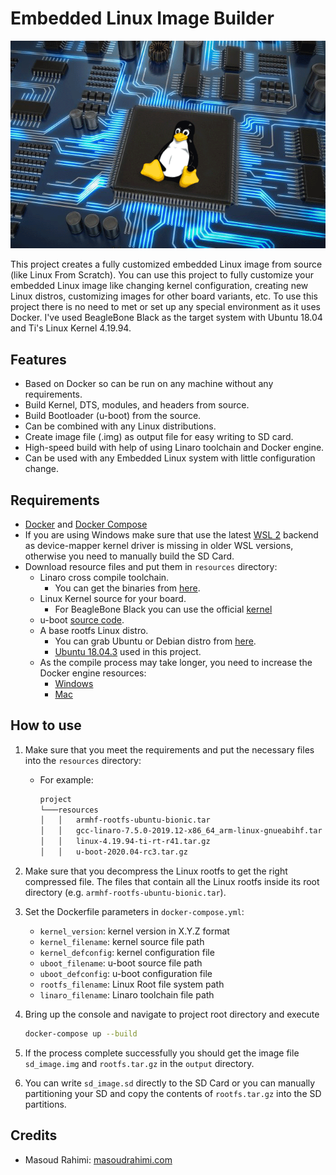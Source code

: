 # Embedded Linux Image Builder

![embedded-linux-image-builder](./images/embedded.png)

This project creates a fully customized embedded Linux image from source (like Linux From Scratch). You can use this project to fully customize your embedded Linux image like changing kernel configuration, creating new Linux distros, customizing images for other board variants, etc. To use this project there is no need to met or set up any special environment as it uses Docker.
I've used BeagleBone Black as the target system with Ubuntu 18.04 and Ti's Linux Kernel 4.19.94.

## Features

* Based on Docker so can be run on any machine without any requirements.
* Build Kernel, DTS, modules, and headers from source.
* Build Bootloader (u-boot) from the source.
* Can be combined with any Linux distributions.
* Create image file (.img) as output file for easy writing to SD card.
* High-speed build with help of using Linaro toolchain and Docker engine.
* Can be used with any Embedded Linux system with little configuration change.

## Requirements

* [Docker](https://docs.docker.com/install/) and [Docker Compose](https://docs.docker.com/compose/install/)
* If you are using Windows make sure that use the latest [WSL 2](https://docs.docker.com/docker-for-windows/wsl/) backend as device-mapper kernel driver is missing in older WSL versions, otherwise you need to manually build the SD Card.
* Download resource files and put them in `resources` directory:
  * Linaro cross compile toolchain.
    * You can get the binaries from [here](https://www.linaro.org/downloads/).
  * Linux Kernel source for your board.
    * For BeagleBone Black you can use the official [kernel](https://github.com/beagleboard/linux)
  * u-boot [source code](https://github.com/u-boot/u-boot).
  * A base rootfs Linux distro.
    * You can grab Ubuntu or Debian distro from [here](https://rcn-ee.com/rootfs/eewiki/minfs/).
    * [Ubuntu 18.04.3](https://rcn-ee.com/rootfs/eewiki/minfs/ubuntu-18.04.3-minimal-armhf-2020-02-10.tar.xz) used in this project.
  * As the compile process may take longer, you need to increase the Docker engine resources:
    * [Windows](https://docs.docker.com/docker-for-windows/#advanced#resources)
    * [Mac](https://docs.docker.com/docker-for-mac/#memory#resources)

## How to use

1. Make sure that you meet the requirements and put the necessary files into the `resources` directory:
    * For example:

      ```bash
      project
      └───resources
      │   │   armhf-rootfs-ubuntu-bionic.tar
      │   │   gcc-linaro-7.5.0-2019.12-x86_64_arm-linux-gnueabihf.tar
      │   │   linux-4.19.94-ti-rt-r41.tar.gz
      │   │   u-boot-2020.04-rc3.tar.gz

      ```

2. Make sure that you decompress the Linux rootfs to get the right compressed file. The files that contain all the Linux rootfs inside its root directory (e.g. `armhf-rootfs-ubuntu-bionic.tar`).
3. Set the Dockerfile parameters in `docker-compose.yml`:
   * `kernel_version`: kernel version in X.Y.Z format
   * `kernel_filename`: kernel source file path
   * `kernel_defconfig`: kernel configuration file
   * `uboot_filename`: u-boot source file path
   * `uboot_defconfig`: u-boot configuration file
   * `rootfs_filename`: Linux Root file system path
   * `linaro_filename`: Linaro toolchain file path

4. Bring up the console and navigate to project root directory and execute

   ```bash
   docker-compose up --build
   ```

5. If the process complete successfully you should get the image file `sd_image.img` and `rootfs.tar.gz` in the `output` directory.

6. You can write `sd_image.sd` directly to the SD Card or you can manually partitioning your SD and copy the contents of `rootfs.tar.gz` into the SD partitions.

## Credits

* Masoud Rahimi: [masoudrahimi.com](http://masoudrahimi.com)
